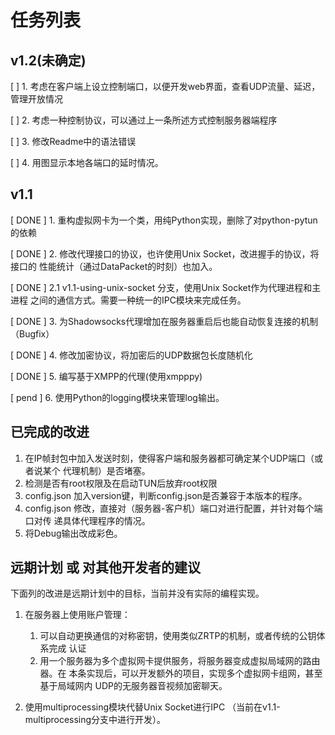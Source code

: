 任务列表
========

## v1.2(未确定)

[      ] 1. 考虑在客户端上设立控制端口，以便开发web界面，查看UDP流量、延迟，管理开放情况

[      ] 2. 考虑一种控制协议，可以通过上一条所述方式控制服务器端程序

[      ] 3. 修改Readme中的语法错误

[      ] 4. 用图显示本地各端口的延时情况。

## v1.1

[ DONE ] 1. 重构虚拟网卡为一个类，用纯Python实现，删除了对python-pytun的依赖

[ DONE ] 2. 修改代理接口的协议，也许使用Unix Socket，改进握手的协议，将接口的
            性能统计（通过DataPacket的时刻）也加入。

[ DONE ] 2.1 v1.1-using-unix-socket 分支，使用Unix Socket作为代理进程和主进程
             之间的通信方式。需要一种统一的IPC模块来完成任务。

[ DONE ] 3. 为Shadowsocks代理增加在服务器重启后也能自动恢复连接的机制（Bugfix）

[ DONE ] 4. 修改加密协议，将加密后的UDP数据包长度随机化

[ DONE ] 5. 编写基于XMPP的代理(使用xmpppy)

[ pend ] 6. 使用Python的logging模块来管理log输出。


## 已完成的改进

1. 在IP帧封包中加入发送时刻，使得客户端和服务器都可确定某个UDP端口（或者说某个
   代理机制）是否堵塞。
1. 检测是否有root权限及在启动TUN后放弃root权限
1. config.json 加入version键，判断config.json是否兼容于本版本的程序。
1. config.json 修改，直接对（服务器-客户机）端口对进行配置，并针对每个端口对传
   递具体代理程序的情况。
1. 将Debug输出改成彩色。

## 远期计划 或 对其他开发者的建议

下面列的改进是远期计划中的目标，当前并没有实际的编程实现。

1. 在服务器上使用账户管理：
    1. 可以自动更换通信的对称密钥，使用类似ZRTP的机制，或者传统的公钥体系完成
       认证
    1. 用一个服务器为多个虚拟网卡提供服务，将服务器变成虚拟局域网的路由器。在
       本条实现后，可以开发额外的项目，实现多个虚拟网卡组网，甚至基于局域网内
       UDP的无服务器音视频加密聊天。

2. 使用multiprocessing模块代替Unix Socket进行IPC
   （当前在v1.1-multiprocessing分支中进行开发）。
